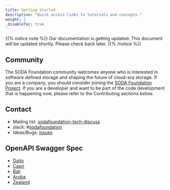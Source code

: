 ```yaml
---
title: Getting Started
description: "Quick access links to tutorials and concepts."
weight: 1
_disableToc: true
---
```


{{% notice note %}}
Our documentation is getting updated. This document will be updated shortly. Please check back later.
{{% /notice %}}

## Community

The SODA Foundation community welcomes anyone who is interested in software defined storage and shaping the future of cloud-era storage. If you are a company, you should consider joining the [SODA Foundation Project](https://sodafoundation.io/). If you are a developer and want to be part of the code development that is happening now, please refer to the Contributing sections below.

## Contact

* Mailing list: [sodafoundation-tech-discuss](https://lists.opensds.io/mailman/listinfo/opensds-tech-discuss)
* slack: #[sodafoundation](https://sodafoundation.io/slack)
* Ideas/Bugs: [issues](https://github.com/sodafoundation/api/issues)

## OpenAPI Swagger Spec
* [Daito](/guides/api-spec/daito/)
* [Capri](/guides/api-spec/capri/)
* [Bali](/guides/api-spec/bali/)
* [Aruba](/guides/api-spec/aruba/)
* [Zealand](/guides/api-spec/zealand/)
